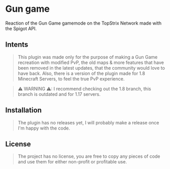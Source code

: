 # Gun game

 Reaction of the Gun Game gamemode on the TopStrix Network made with the Spigot API.

## Intents

>This plugin was made only for the purpose of making a Gun Game recreation with modified PvP, the old maps & more features that have been removed in the latest updates, that the community would love to have back. Also, there is a version of the plugin made for 1.8 Minecraft Servers, to feel the true PvP experience.

>⚠ WARNING ⚠: I recommend checking out the 1.8 branch, this branch is outdated and for 1.17 servers.

## Installation

> The plugin has no releases yet, I will probably make a release once I'm happy with the code.

## License
>The project has no license, you are free to copy any pieces of code and use them for either non-profit or profitable use.
